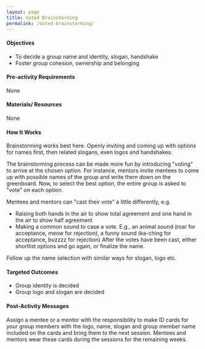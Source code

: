 ```yaml
---
layout: page
title: Voted Brainstorming
permalink: /voted-brainstorming/
---
```


#### Objectives
- To decide a group name and identity, slogan, handshake
- Foster group cohesion, ownership and belonging

#### Pre-activity Requirements
None

#### Materials/ Resources
None

#### How It Works
Brainstorming works best here. Openly inviting and coming up with options for names first, then related slogans, even logos and handshakes.

The brainstorming process can be made more fun by introducing "voting" to arrive at the chosen option. For instance, mentors invite mentees to come up with possible names of the group and write them down on the greenboard. Now, to select the best option, the entire group is asked to "vote" on each option.

Mentees and mentors can "cast their vote" a little differently, e.g.

- Raising both hands in the air to show total agreement and one hand in the air to show half agreement
- Making a common sound to case a vote. E.g., an animal sound (roar for acceptance, meow for rejection), a funny sound (ka-ching for acceptance, buzzzz for rejection)
After the votes have been cast, either shortlist options and go again, or finalize the name.

Follow up the name selection with similar ways for slogan, logo etc.

#### Targeted Outcomes
- Group identity is decided
- Group logo and slogan are decided

#### Post-Activity Messages
Assign a mentee or a mentor with the responsibility to make ID cards for your group members with the logo, name, slogan and group member name included on the cards and bring them to the next session. Mentees and mentors wear these cards during the sessions for the remaining weeks.
